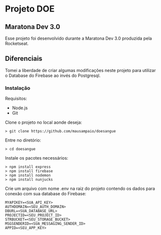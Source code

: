 # Projeto DOE

## Maratona Dev 3.0
Esse projeto foi desenvolvido durante a Maratona Dev 3.0 produzida pela Rocketseat.

## Diferenciais
Tomei a liberdade de criar algumas modificações neste projeto para utilizar o Database do Firebase ao invés do Postgresql.

### Instalação
Requisitos:

 - Node.js
 - Git

Clone o projeto no local aonde deseja:

    > git clone https://github.com/mausampaio/doesangue

Entre no diretório:

    > cd doesangue

Instale os pacotes necessários:

    > npm install express
    > npm install firebase
    > npm install nodemon
    > npm install nunjucks

Crie um arquivo com nome .env na raiz do projeto contendo os dados para conexão com sua database do Firebase:

    MYAPIKEY=<SUA_API_KEY>
    AUTHDOMAIN=<SEU_AUTH_DOMAIN>
    DBURL=<SUA_DATABASE_URL>
    PROJECTID=<SEU_PROJECT_ID>
    STRBUCKET=<SEU_STORAGE_BUCKET>
    MSGSENDERID=<SUA_MESSAGING_SENDER_ID>
    APPID=<SEU_APP_KEY>